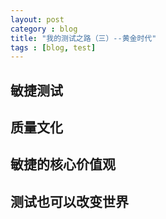 ```yaml
---
layout: post
category : blog
title: "我的测试之路（三）--黄金时代"
tags : [blog, test]
---
```



## 敏捷测试


## 质量文化

## 敏捷的核心价值观

## 测试也可以改变世界